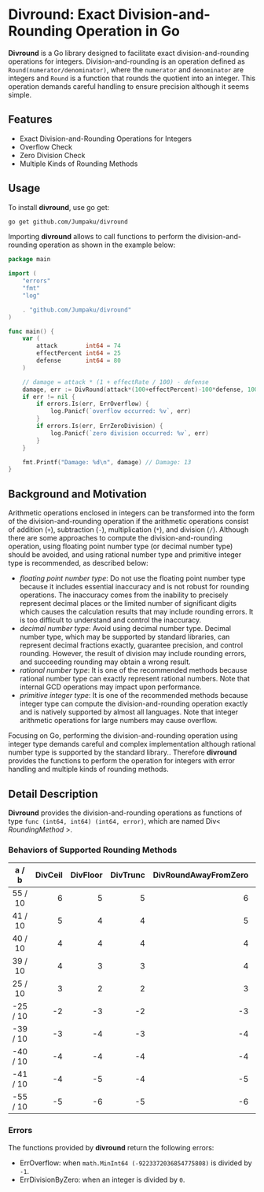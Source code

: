 # Divround: Exact Division-and-Rounding Operation in Go

**Divround** is a Go library designed to facilitate exact division-and-rounding operations for integers.
Division-and-rounding is an operation defined as `Round(numerator/denominator)`, where the `numerator` and `denominator` are integers and `Round` is a function that rounds the quotient into an integer.
This operation demands careful handling to ensure precision although it seems simple.

## Features

- Exact Division-and-Rounding Operations for Integers
- Overflow Check
- Zero Division Check
- Multiple Kinds of Rounding Methods

## Usage

To install **divround**, use go get:

```sh
go get github.com/Jumpaku/divround
```

Importing **divround** allows to call functions to perform the division-and-rounding operation as shown in the example below:

```go
package main

import (
	"errors"
	"fmt"
	"log"

	. "github.com/Jumpaku/divround"
)

func main() {
	var (
		attack        int64 = 74
		effectPercent int64 = 25
		defense       int64 = 80
	)

	// damage = attack * (1 + effectRate / 100) - defense
	damage, err := DivRound(attack*(100+effectPercent)-100*defense, 100)
	if err != nil {
		if errors.Is(err, ErrOverflow) {
			log.Panicf(`overflow occurred: %v`, err)
		}
		if errors.Is(err, ErrZeroDivision) {
			log.Panicf(`zero division occurred: %v`, err)
		}
	}

	fmt.Printf("Damage: %d\n", damage) // Damage: 13
}
```

## Background and Motivation

Arithmetic operations enclosed in integers can be transformed into the form of the division-and-rounding operation if the arithmetic operations consist of addition (`+`), subtraction (`-`), multiplication (`*`), and division (`/`).
Although there are some approaches to compute the division-and-rounding operation, using floating point number type (or decimal number type) should be avoided, and using rational number type and primitive integer type is recommended, as described below:

* *floating point number type*: Do not use the floating point number type because it includes essential inaccuracy and is not robust for rounding operations. The inaccuracy comes from the inability to precisely represent decimal places or the limited number of significant digits which causes the calculation results that may include rounding errors. It is too difficult to understand and control the inaccuracy.
* *decimal number type*: Avoid using decimal number type. Decimal number type, which may be supported by standard libraries, can represent decimal fractions exactly, guarantee precision, and control rounding. However, the result of division may include rounding errors, and succeeding rounding may obtain a wrong result.
* *rational number type*: It is one of the recommended methods because rational number type can exactly represent rational numbers. Note that internal GCD operations may impact upon performance.
* *primitive integer type*: It is one of the recommended methods because integer type can compute the division-and-rounding operation exactly and is natively supported by almost all languages. Note that integer arithmetic operations for large numbers may cause overflow.

Focusing on Go, performing the division-and-rounding operation using integer type demands careful and complex implementation although rational number type is supported by the standard library..
Therefore **divround** provides the functions to perform the operation for integers with error handling and multiple kinds of rounding methods.

## Detail Description

**Divround** provides the division-and-rounding operations as functions of type `func (int64, int64) (int64, error)`, which are named Div< _RoundingMethod_ >.

### Behaviors of Supported Rounding Methods

| a  /  b  | DivCeil | DivFloor | DivTrunc | DivRoundAwayFromZero | DivRound | DivRoundHalfZero | DivRoundHalfDown | DivRoundHalfUp | DivRoundHalfEven | DivRoundHalfOdd |
|:---:|---:|---:|---:|---:|---:|---:|---:|---:|---:|---:|
|  55 / 10  |   6 |   5 |   5 |   6 |   6 |   5 |   5 |   6 |   6 |   5 |
|  41 / 10  |   5 |   4 |   4 |   5 |   4 |   4 |   4 |   4 |   4 |   4 |
|  40 / 10  |   4 |   4 |   4 |   4 |   4 |   4 |   4 |   4 |   4 |   4 |
|  39 / 10  |   4 |   3 |   3 |   4 |   4 |   4 |   4 |   4 |   4 |   4 |
|  25 / 10  |   3 |   2 |   2 |   3 |   3 |   2 |   2 |   3 |   2 |   3 |
| -25 / 10  |  -2 |  -3 |  -2 |  -3 |  -3 |  -2 |  -3 |  -2 |  -2 |  -3 |
| -39 / 10  |  -3 |  -4 |  -3 |  -4 |  -4 |  -4 |  -4 |  -4 |  -4 |  -4 |
| -40 / 10  |  -4 |  -4 |  -4 |  -4 |  -4 |  -4 |  -4 |  -4 |  -4 |  -4 |
| -41 / 10  |  -4 |  -5 |  -4 |  -5 |  -4 |  -4 |  -4 |  -4 |  -4 |  -4 |
| -55 / 10  |  -5 |  -6 |  -5 |  -6 |  -6 |  -5 |  -6 |  -5 |  -6 |  -5 |

### Errors

The functions provided by **divround** return the following errors:

* ErrOverflow: when `math.MinInt64 (-9223372036854775808)` is divided by `-1`.
* ErrDivisionByZero: when an integer is divided by `0`.